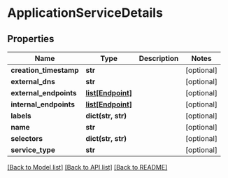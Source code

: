 # ApplicationServiceDetails

## Properties
Name | Type | Description | Notes
------------ | ------------- | ------------- | -------------
**creation_timestamp** | **str** |  | [optional] 
**external_dns** | **str** |  | [optional] 
**external_endpoints** | [**list[Endpoint]**](Endpoint.md) |  | [optional] 
**internal_endpoints** | [**list[Endpoint]**](Endpoint.md) |  | [optional] 
**labels** | **dict(str, str)** |  | [optional] 
**name** | **str** |  | [optional] 
**selectors** | **dict(str, str)** |  | [optional] 
**service_type** | **str** |  | [optional] 

[[Back to Model list]](../README.md#documentation-for-models) [[Back to API list]](../README.md#documentation-for-api-endpoints) [[Back to README]](../README.md)


